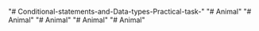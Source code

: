 "# Conditional-statements-and-Data-types-Practical-task-" 
"# Animal" 
"# Animal" 
"# Animal" 
"# Animal" 
"# Animal" 
